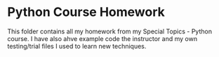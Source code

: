 # Python Course Homework

This folder contains all my homework from my Special Topics - Python course. 
I have also ahve example code the instructor and my own testing/trial files I used to learn new techniques.
